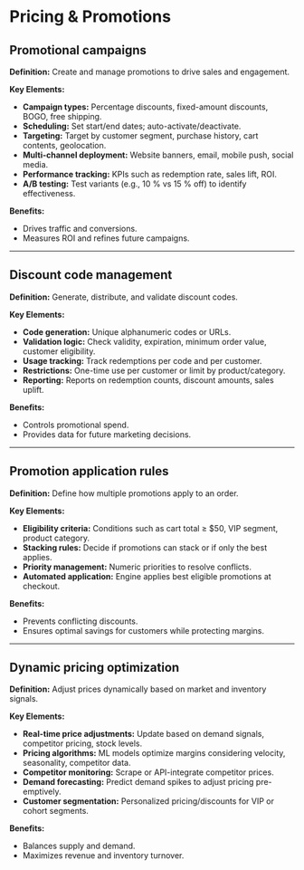 # Pricing & Promotions

## Promotional campaigns

**Definition:** Create and manage promotions to drive sales and engagement.

**Key Elements:**

- **Campaign types:** Percentage discounts, fixed-amount discounts, BOGO, free shipping.
- **Scheduling:** Set start/end dates; auto-activate/deactivate.
- **Targeting:** Target by customer segment, purchase history, cart contents, geolocation.
- **Multi-channel deployment:** Website banners, email, mobile push, social media.
- **Performance tracking:** KPIs such as redemption rate, sales lift, ROI.
- **A/B testing:** Test variants (e.g., 10 % vs 15 % off) to identify effectiveness.

**Benefits:**
- Drives traffic and conversions.
- Measures ROI and refines future campaigns.

---

## Discount code management

**Definition:** Generate, distribute, and validate discount codes.

**Key Elements:**

- **Code generation:** Unique alphanumeric codes or URLs.
- **Validation logic:** Check validity, expiration, minimum order value, customer eligibility.
- **Usage tracking:** Track redemptions per code and per customer.
- **Restrictions:** One-time use per customer or limit by product/category.
- **Reporting:** Reports on redemption counts, discount amounts, sales uplift.

**Benefits:**
- Controls promotional spend.
- Provides data for future marketing decisions.

---

## Promotion application rules

**Definition:** Define how multiple promotions apply to an order.

**Key Elements:**

- **Eligibility criteria:** Conditions such as cart total ≥ $50, VIP segment, product category.
- **Stacking rules:** Decide if promotions can stack or if only the best applies.
- **Priority management:** Numeric priorities to resolve conflicts.
- **Automated application:** Engine applies best eligible promotions at checkout.

**Benefits:**
- Prevents conflicting discounts.
- Ensures optimal savings for customers while protecting margins.

---

## Dynamic pricing optimization

**Definition:** Adjust prices dynamically based on market and inventory signals.

**Key Elements:**

- **Real-time price adjustments:** Update based on demand signals, competitor pricing, stock levels.
- **Pricing algorithms:** ML models optimize margins considering velocity, seasonality, competitor data.
- **Competitor monitoring:** Scrape or API-integrate competitor prices.
- **Demand forecasting:** Predict demand spikes to adjust pricing pre-emptively.
- **Customer segmentation:** Personalized pricing/discounts for VIP or cohort segments.

**Benefits:**
- Balances supply and demand.
- Maximizes revenue and inventory turnover.

